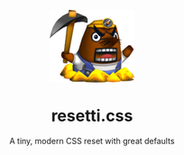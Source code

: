 <p align="center">
  <img src="./resetti.png" alt="Mr. Resetti">
</p>

<h1 align="center">resetti.css</h1>

<p align="center">A tiny, modern CSS reset with great defaults</p>
